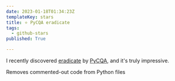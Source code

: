 ```yaml
---
date: 2023-01-18T01:34:23Z
templateKey: stars
title: ⭐ PyCQA eradicate
tags:
  - github-stars
published: True

---
```


I recently discovered [eradicate](https://github.com/PyCQA/eradicate) by [PyCQA](https://github.com/PyCQA), and it's truly impressive.

Removes commented-out code from Python files
